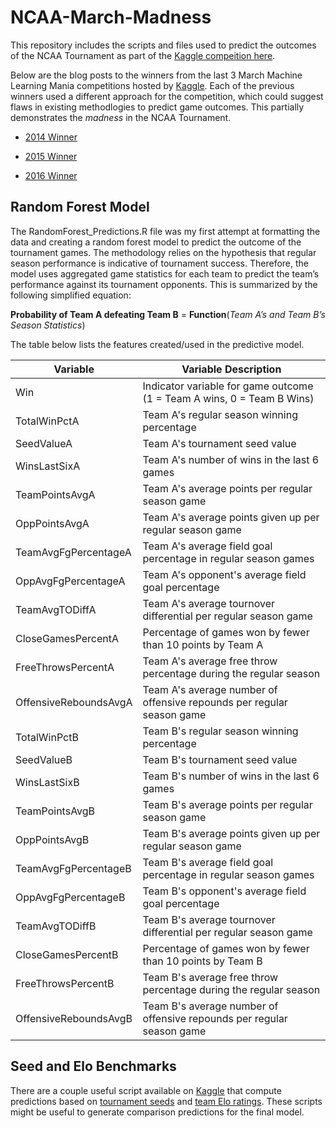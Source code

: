 # NCAA-March-Madness
This repository includes the scripts and files used to predict the outcomes of the NCAA Tournament as part of the [Kaggle compeition here](https://www.kaggle.com/c/march-machine-learning-mania-2017).

Below are the blog posts to the winners from the last 3 March Machine Learning Mania competitions hosted by [Kaggle](https://www.kaggle.com/). Each of the previous winners used a different approach for the competition, which could suggest flaws in existing methodlogies to predict game outcomes. This partially demonstrates the *madness* in the NCAA Tournament. 

* [2014 Winner](https://statsbylopez.com/2014/12/04/building-an-ncaa-mens-basketball-prediction-model/)

* [2015 Winner](http://blog.kaggle.com/2015/04/17/predicting-march-madness-1st-place-finisher-zach-bradshaw/)

* [2016 Winner](http://blog.kaggle.com/2016/05/10/march-machine-learning-mania-2016-winners-interview-1st-place-miguel-alomar/)


## Random Forest Model
The RandomForest_Predictions.R file was my first attempt at formatting the data and creating a random forest model to predict the outcome of the tournament games. The methodology relies on the hypothesis that regular season performance is indicative of tournament success. Therefore, the model uses aggregated game statistics for each team to predict the team’s performance against its tournament opponents. This is summarized by the following simplified equation:

**Probability of Team A defeating Team B** = **Function**(*Team A’s and Team B’s Season Statistics*)

The table below lists the features created/used in the predictive model.
				  
Variable | Variable Description
------------ | -------------
Win | Indicator variable for game outcome (1 = Team A wins, 0 = Team B Wins)
TotalWinPctA | Team A's regular season winning percentage
SeedValueA | Team A's tournament seed value
WinsLastSixA | Team A's number of wins in the last 6 games
TeamPointsAvgA | Team A's average points per regular season game
OppPointsAvgA | Team A's average points given up per regular season game
TeamAvgFgPercentageA | Team A's average field goal percentage in regular season games
OppAvgFgPercentageA | Team A's opponent's average field goal percentage
TeamAvgTODiffA | Team A's average tournover differential per regular season game
CloseGamesPercentA | Percentage of games won by fewer than 10 points by Team A
FreeThrowsPercentA | Team A's average free throw percentage during the regular season
OffensiveReboundsAvgA | Team A's average number of offensive repounds per regular season game
TotalWinPctB | Team B's regular season winning percentage
SeedValueB | Team B's tournament seed value
WinsLastSixB | Team B's number of wins in the last 6 games
TeamPointsAvgB | Team B's average points per regular season game
OppPointsAvgB | Team B's average points given up per regular season game
TeamAvgFgPercentageB | Team B's average field goal percentage in regular season games
OppAvgFgPercentageB | Team B's opponent's average field goal percentage
TeamAvgTODiffB | Team B's average tournover differential per regular season game
CloseGamesPercentB | Percentage of games won by fewer than 10 points by Team B
FreeThrowsPercentB | Team B's average free throw percentage during the regular season
OffensiveReboundsAvgB | Team B's average number of offensive repounds per regular season game


## Seed and Elo Benchmarks
There are a couple useful script available on [Kaggle](https://www.kaggle.com/) that compute predictions based on [tournament seeds](https://www.kaggle.com/wacaxx/march-machine-learning-mania-2016/seed-benchmark-data-table-in-r/code) and [team Elo ratings](https://www.kaggle.com/wacaxx/march-machine-learning-mania-2016/elo-benchmark-playerratings-in-r). These scripts might be useful to generate comparison predictions for the final model. 

